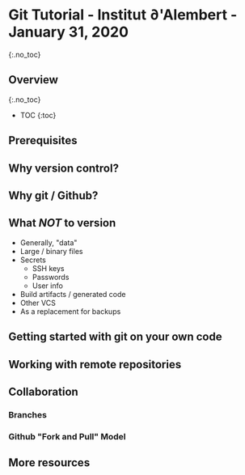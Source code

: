# Git Tutorial - Institut ∂'Alembert - January 31, 2020
{:.no_toc}

## Overview
{:.no_toc}
* TOC
{:toc}

## Prerequisites

## Why version control?

## Why git / Github?

## What *NOT* to version
* Generally, "data"
* Large / binary files
* Secrets
  * SSH keys
  * Passwords
  * User info
* Build artifacts / generated code
* Other VCS
* As a replacement for backups

## Getting started with git on your own code

## Working with remote repositories

## Collaboration
### Branches

### Github "Fork and Pull" Model

## More resources
